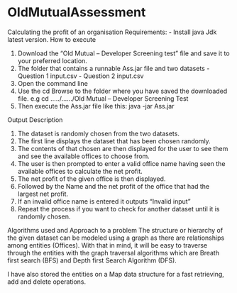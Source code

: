 # OldMutualAssessment
Calculating the profit of an organisation
Requirements: 
       - Install java Jdk latest version.
How to execute
1.	Download the “Old Mutual – Developer Screening test” file and save it to your preferred location. 
2.	The folder that contains a runnable Ass.jar file and two datasets
        - Question 1 input.csv
        - Question 2 input.csv
3.	Open the command line
4.	Use the cd Browse to the folder where you have saved the downloaded file. e.g 
cd …../……/Old Mutual – Developer Screening Test
5.	Then execute the Ass.jar file like this:
java -jar Ass.jar

Output Description
1.	The dataset is randomly chosen from the two datasets. 
2.	The first line displays the dataset that has been chosen randomly. 
3.	The contents of that chosen are then displayed for the user to see them and see the available offices to choose from. 
4.	The user is then prompted to enter a valid office name having seen the available offices to calculate the net profit. 
5.	The net profit of the given office is then displayed. 
6.	Followed by the Name and the net profit of the office that had the largest net profit. 
7.	If an invalid office name is entered it outputs “Invalid input” 
8.	Repeat the process if you want to check for another dataset until it is randomly chosen. 

Algorithms used and Approach to a problem
The structure or hierarchy of the given dataset can be modeled using a graph as there are relationships among entities (Offices).  With that in mind, it will be easy to traverse through the entities with the graph traversal algorithms which are Breath first search (BFS) and Depth first Search Algorithm (DFS).

I have also stored the entities on a Map data structure for a fast retrieving, add and delete operations. 
